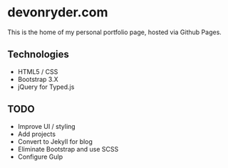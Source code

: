 # devonryder.com

This is the home of my personal portfolio page, hosted via Github Pages.

## Technologies
* HTML5 / CSS
* Bootstrap 3.X
* jQuery for Typed.js

## TODO
* Improve UI / styling
* Add projects
* Convert to Jekyll for blog
* Eliminate Bootstrap and use SCSS
* Configure Gulp
